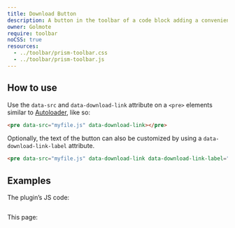 ```yaml
---
title: Download Button
description: A button in the toolbar of a code block adding a convenient way to download a code file.
owner: Golmote
require: toolbar
noCSS: true
resources:
  - ../toolbar/prism-toolbar.css
  - ../toolbar/prism-toolbar.js
---
```


<section class="language-markup">

# How to use

Use the `data-src` and `data-download-link` attribute on a `<pre>` elements similar to [Autoloader](../autoloader), like so:

```html
<pre data-src="myfile.js" data-download-link></pre>
```

Optionally, the text of the button can also be customized by using a `data-download-link-label` attribute.

```html
<pre data-src="myfile.js" data-download-link data-download-link-label="Download this file"></pre>
```

</section>

<section>

# Examples

The plugin’s JS code:
<pre data-src="./prism-download-button.js" data-download-link data-download-link-label="Download the code!"></pre>

This page:
<pre data-src="./index.html" data-download-link></pre>
</section>

